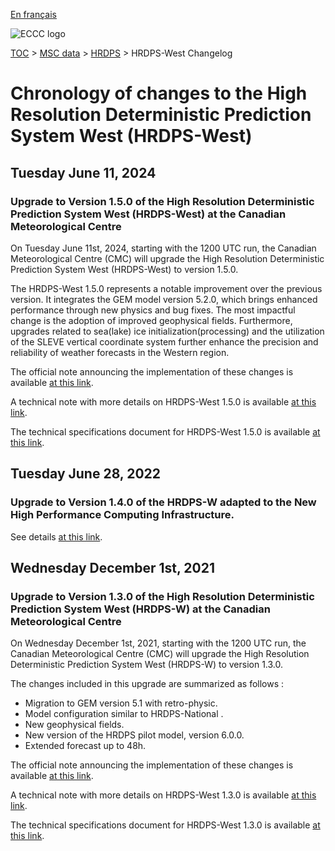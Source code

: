[En français](changelog_hrdps-west_fr.md)

![ECCC logo](../../img_eccc-logo.png)

[TOC](../../readme_en.md) > [MSC data](../readme_en.md) > [HRDPS](readme_hrdps_en.md) > HRDPS-West Changelog

# Chronology of changes to the High Resolution Deterministic Prediction System West (HRDPS-West)

## Tuesday June 11, 2024

### Upgrade to Version 1.5.0 of the High Resolution Deterministic Prediction System West (HRDPS-West) at the Canadian Meteorological Centre

On Tuesday June 11st, 2024, starting with the 1200 UTC run, the Canadian Meteorological Centre (CMC) will upgrade the High Resolution Deterministic Prediction System West (HRDPS-West) to version 1.5.0.

The HRDPS-West 1.5.0 represents a notable improvement over the previous version. It integrates the GEM model version 5.2.0, which brings enhanced performance through new physics and bug fixes. The most impactful change is the adoption of improved geophysical fields. Furthermore, upgrades related to sea(lake) ice initialization(processing) and the utilization of the SLEVE vertical coordinate system further enhance the precision and reliability of weather forecasts in the Western region. 


The official note announcing the implementation of these changes is available [at this link](http://dd.meteo.gc.ca/doc/genots/2024/06/11/NOCN03_CWAO_262118___xxxxx).

A technical note with more details on HRDPS-West 1.5.0 is available [at this link](https://collaboration.cmc.ec.gc.ca/cmc/cmoi/product_guide/docs/tech_notes/technote_hrdps-west-150_e.pdf).

The technical specifications document for HRDPS-West 1.5.0 is available [at this link](https://collaboration.cmc.ec.gc.ca/cmc/cmoi/product_guide/docs/tech_specifications/tech_specifications_HRDPS-WEST_1.5.0_e.pdf).

## Tuesday June 28, 2022

### Upgrade to Version 1.4.0 of the HRDPS-W adapted to the New High Performance Computing Infrastructure.

See details [at this link](../changelog_multisystems_en.md).

## Wednesday December 1st, 2021

### Upgrade to Version 1.3.0 of the High Resolution Deterministic Prediction System West (HRDPS-W) at the Canadian Meteorological Centre

On Wednesday December 1st, 2021, starting with the 1200 UTC run, the Canadian Meteorological Centre (CMC) will upgrade the High Resolution Deterministic Prediction System West (HRDPS-W) to version 1.3.0.

The changes included in this upgrade are summarized as follows :

* Migration to GEM version 5.1 with retro-physic.
* Model configuration similar to HRDPS-National .
* New geophysical fields.
* New version of the HRDPS pilot model, version 6.0.0.
* Extended forecast up to 48h.


The official note announcing the implementation of these changes is available [at this link](http://dd.meteo.gc.ca/doc/genots/2021/11/26/NOCN03_CWAO_262118___50159).

A technical note with more details on HRDPS-West 1.3.0 is available [at this link](https://collaboration.cmc.ec.gc.ca/cmc/cmoi/product_guide/docs/tech_notes/technote_hrdps-west-130_e.pdf).

The technical specifications document for HRDPS-West 1.3.0 is available [at this link](https://collaboration.cmc.ec.gc.ca/cmc/cmoi/product_guide/docs/tech_specifications/tech_specifications_HRDPS-WEST_1.3.0_e.pdf).


